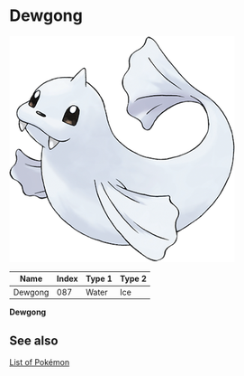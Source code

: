 # Dewgong


![Dewgong](images/087.png)

| **Name** | **Index** | **Type 1** | **Type 2** |
|----|----|----|----|
| Dewgong | 087 | Water | Ice  |

**Dewgong** 

## See also

[List of Pokémon](../pokemon.md)
